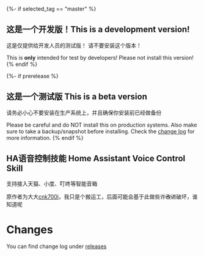 {%- if selected_tag == "master" %}
## 这是一个开发版！This is a development version!

这是仅提供给开发人员的测试版！
请不要安装这个版本！

This is **only** intended for test by developers!
Please not install this version!
{% endif %}

{%- if prerelease %}
## 这是一个测试版 This is a beta version

请务必小心不要安装在生产系统上，并且确保你安装前已经做备份

Please be careful and do NOT install this on production systems. Also make sure to take a backup/snapshot before installing. Check the [change log](https://github.com/gyk001/havcs/releases) for more information.
{% endif %}

## HA语音控制技能 Home Assistant Voice Control Skill

支持接入天猫、小度、叮咚等智能音箱

原作者为大大[cnk700i](https://github.com/cnk700i/havcs)，我只是个搬运工，后面可能会基于此做些许~~改进~~破坏，谁知道呢

# Changes
You can find change log under [releases](https://github.com/gyk001/havcs/releases)
